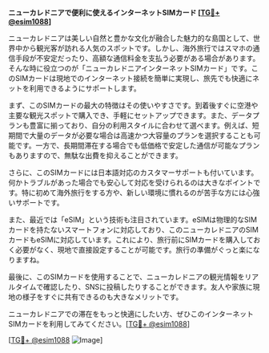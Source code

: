 **ニューカレドニアで便利に使えるインターネットSIMカード [[TG💪+ @esim1088](https://t.me/s/esim1088)]**

ニューカレドニアは美しい自然と豊かな文化が融合した魅力的な島国として、世界中から観光客が訪れる人気のスポットです。しかし、海外旅行ではスマホの通信手段が不安定だったり、高額な通信料金を支払う必要がある場合があります。そんな時に役立つのが「ニューカレドニアインターネットSIMカード」です。このSIMカードは現地でのインターネット接続を簡単に実現し、旅先でも快適にネットを利用できるようにサポートします。

まず、このSIMカードの最大の特徴はその使いやすさです。到着後すぐに空港や主要な観光スポットで購入でき、手軽にセットアップできます。また、データプランも豊富に揃っており、自分の利用スタイルに合わせて選べます。例えば、短期間で大量のデータが必要な場合は高速かつ大容量のプランを選択することも可能です。一方で、長期間滞在する場合でも低価格で安定した通信が可能なプランもありますので、無駄な出費を抑えることができます。

さらに、このSIMカードには日本語対応のカスタマーサポートも付いています。何かトラブルがあった場合でも安心して対応を受けられるのは大きなポイントです。特に初めて海外旅行をする方や、新しい環境に慣れるのが苦手な方には心強いサポートです。

また、最近では「eSIM」という技術も注目されています。eSIMは物理的なSIMカードを持たないスマートフォンに対応しており、このニューカレドニアのSIMカードもeSIMに対応しています。これにより、旅行前にSIMカードを購入しておく必要がなく、現地で直接設定することが可能です。旅行の準備がぐっと楽になりますね。

最後に、このSIMカードを使用することで、ニューカレドニアの観光情報をリアルタイムで確認したり、SNSに投稿したりすることができます。友人や家族に現地の様子をすぐに共有できるのも大きなメリットです。

ニューカレドニアでの滞在をもっと快適にしたい方、ぜひこのインターネットSIMカードを利用してみてください。[[TG💪+ @esim1088](https://t.me/s/esim1088)]

[[TG💪+ @esim1088](https://t.me/s/esim1088) ![Image](https://i.postimg.cc/Y0z9fWf4/image.png)]